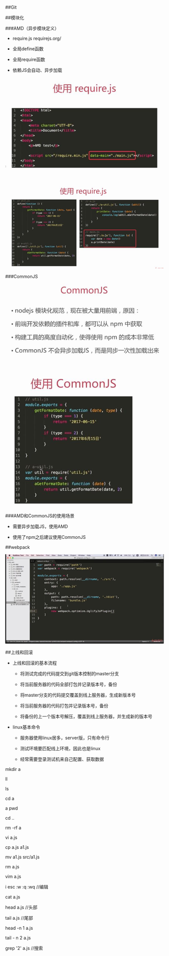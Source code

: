 ##Git






##模块化



###AMD（异步模块定义）

- require.js    requirejs.org/

- 全局define函数

- 全局require函数

- 依赖JS会自动、异步加载

![](/assets/360截图20171007002556501.jpg)

![](/assets/360截图20171007002532499.jpg)



###CommonJS    

![](/assets/360截图20171007005712103.jpg)

![](/assets/360截图20171007005727586.jpg)



###AMD和CommonJS的使用场景

- 需要异步加载JS，使用AMD

- 使用了npm之后建议使用CommonJS







##webpack

![](/assets/360截图20171007014648314.jpg)





##上线和回滚

- 上线和回滚的基本流程

    - 将测试完成的代码提交到git版本控制的master分支
    
    - 将当前服务器的代码全部打包并记录版本号，备份
    
    - 将master分支的代码提交覆盖到线上服务器，生成新版本号
    
    
    
    
    - 将当前服务器的代码打包并记录版本号，备份
    
    - 将备份的上一个版本号解压，覆盖到线上服务器，并生成新的版本号
    
    
    
    
    
    

- linux基本命令

    - 服务器使用linux居多，server版，只有命令行
    
    - 测试环境要匹配线上环境，因此也是linux

    - 经常需要登录测试机来自己配置、获取数据


mkdir a

ll

ls

cd a

a pwd

cd ..

rm -rf a

vi a.js

cp a.js a1.js

mv a1.js src/a1.js

rm a.js

vim a.js

i esc :w :q :wq    //编辑

cat a.js

head a.js    //头部

tail a.js    //尾部

head -n 1 a.js

tail - n 2 a.js

grep '2' a.js    //搜索
